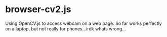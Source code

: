 # browser-cv2.js
Using OpenCV.js to access webcam on a web page. So far works perfectly on a laptop, but not really for phones...irdk whats wrong...
